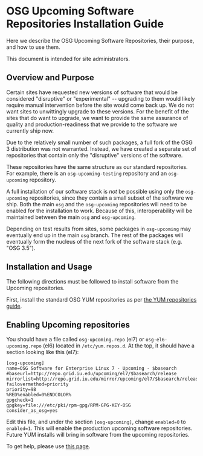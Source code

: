 OSG Upcoming Software Repositories Installation Guide
=====================================================

Here we describe the OSG Upcoming Software Repositories, their purpose, and how to use them.

This document is intended for site administrators.

Overview and Purpose
--------------------

Certain sites have requested new versions of software that would be considered "disruptive" or "experimental" -- upgrading to them would likely require manual intervention before the site would come back up. We do not want sites to unwittingly upgrade to these versions. For the benefit of the sites that do want to upgrade, we want to provide the same assurance of quality and production-readiness that we provide to the software we currently ship now.

Due to the relatively small number of such packages, a full fork of the OSG 3 distribution was not warranted. Instead, we have created a separate set of repositories that contain only the "disruptive" versions of the software.

These repositories have the same structure as our standard repositories. For example, there is an `osg-upcoming-testing` repository and an `osg-upcoming` repository.

A full installation of our software stack is *not* be possible using only the `osg-upcoming` repositories, since they contain a small subset of the software we ship. Both the main `osg` and the `osg-upcoming` repositories will need to be enabled for the installation to work. Because of this, interoperability will be maintained between the main `osg` and `osg-upcoming`.

Depending on test results from sites, some packages in `osg-upcoming` may eventually end up in the main `osg` branch. The rest of the packages will eventually form the nucleus of the next fork of the software stack (e.g. "OSG 3.5").

Installation and Usage
----------------------

The following directions must be followed to install software from the Upcoming repositories.

First, install the standard OSG YUM repositories as per [the YUM repositories guide](../common/yum).

Enabling Upcoming repositories
------------------------------

You should have a file called `osg-upcoming.repo` (el7) or `osg-el6-upcoming.repo` (el6) located in `/etc/yum.repos.d`. At the top, it should have a section looking like this (el7):

```
[osg-upcoming]
name=OSG Software for Enterprise Linux 7 - Upcoming - $basearch
#baseurl=http://repo.grid.iu.edu/upcoming/el7/$basearch/release
mirrorlist=http://repo.grid.iu.edu/mirror/upcoming/el7/$basearch/release
failovermethod=priority
priority=98
%RED%enabled=0%ENDCOLOR%
gpgcheck=1
gpgkey=file:///etc/pki/rpm-gpg/RPM-GPG-KEY-OSG
consider_as_osg=yes
```

Edit this file, and under the section `[osg-upcoming]`, change `enabled=0` to `enabled=1`. This will enable the production upcoming software repositories. Future YUM installs will bring in software from the upcoming repositories.

To get help, please use [this page](../common/help).

